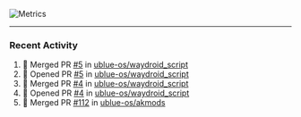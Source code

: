 ![Metrics](https://metrics.lecoq.io/KyleGospo?template=classic&base=header%2C%20activity%2C%20community%2C%20repositories%2C%20metadata&base.indepth=false&base.hireable=false&base.skip=false&config.timezone=America%2FLos_Angeles)

---
### Recent Activity
<!--START_SECTION:activity-->
1. 🎉 Merged PR [#5](https://github.com/ublue-os/waydroid_script/pull/5) in [ublue-os/waydroid_script](https://github.com/ublue-os/waydroid_script)
2. 💪 Opened PR [#5](https://github.com/ublue-os/waydroid_script/pull/5) in [ublue-os/waydroid_script](https://github.com/ublue-os/waydroid_script)
3. 🎉 Merged PR [#4](https://github.com/ublue-os/waydroid_script/pull/4) in [ublue-os/waydroid_script](https://github.com/ublue-os/waydroid_script)
4. 💪 Opened PR [#4](https://github.com/ublue-os/waydroid_script/pull/4) in [ublue-os/waydroid_script](https://github.com/ublue-os/waydroid_script)
5. 🎉 Merged PR [#112](https://github.com/ublue-os/akmods/pull/112) in [ublue-os/akmods](https://github.com/ublue-os/akmods)
<!--END_SECTION:activity-->
